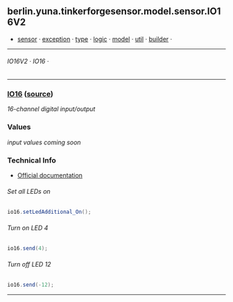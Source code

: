 
## berlin.yuna.tinkerforgesensor.model.sensor.IO16V2
* [sensor](https://github.com/YunaBraska/tinkerforge-sensor/blob/master/readmeDoc/berlin/yuna/tinkerforgesensor/model/sensor/README.md) · [exception](https://github.com/YunaBraska/tinkerforge-sensor/blob/master/readmeDoc/berlin/yuna/tinkerforgesensor/model/exception/README.md) · [type](https://github.com/YunaBraska/tinkerforge-sensor/blob/master/readmeDoc/berlin/yuna/tinkerforgesensor/model/type/README.md) · [logic](https://github.com/YunaBraska/tinkerforge-sensor/blob/master/readmeDoc/berlin/yuna/tinkerforgesensor/logic/README.md) · [model](https://github.com/YunaBraska/tinkerforge-sensor/blob/master/readmeDoc/berlin/yuna/tinkerforgesensor/model/README.md) · [util](https://github.com/YunaBraska/tinkerforge-sensor/blob/master/readmeDoc/berlin/yuna/tinkerforgesensor/util/README.md) · [builder](https://github.com/YunaBraska/tinkerforge-sensor/blob/master/readmeDoc/berlin/yuna/tinkerforgesensor/model/builder/README.md) · 

---
###### IO16V2 · IO16 · 

---

### [IO16](https://github.com/YunaBraska/tinkerforge-sensor/blob/master/readmeDoc/berlin/yuna/tinkerforgesensor/model/sensor/IO16.md) ([source](https://github.com/YunaBraska/tinkerforge-sensor/blob/master/src/main/java/berlin/yuna/tinkerforgesensor/model/sensor/IO16.java))

*16-channel digital input/output*

### Values
*input values coming soon*

### Technical Info

* [Official documentation](https://www.tinkerforge.com/en/doc/Hardware/Bricklets/IO16_V2.html)
###### Set all LEDs on
```java
io16.setLedAdditional_On();
```

###### Turn on LED 4
```java
io16.send(4);
```

###### Turn off LED 12
```java
io16.send(-12);
```

--- 
